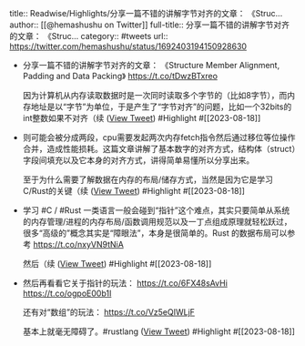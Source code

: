 title:: Readwise/Highlights/分享一篇不错的讲解字节对齐的文章： 《Struc...
author:: [[@hemashushu on Twitter]]
full-title:: 分享一篇不错的讲解字节对齐的文章： 《Struc...
category:: #tweets
url:: https://twitter.com/hemashushu/status/1692403194150928630

- 分享一篇不错的讲解字节对齐的文章：
  《Structure Member Alignment, Padding and Data Packing》
  https://t.co/tDwzBTxreo
  
  因为计算机从内存读取数据时是一次同时读取多个字节的（比如8字节），而内存地址是以“字节”为单位，于是产生了“字节对齐”的问题，比如一个32bits的int整数如果不对齐（续 ([View Tweet](https://twitter.com/hemashushu/status/1692403194150928630)) #Highlight #[[2023-08-18]]
- 则可能会被分成两段，cpu需要发起两次内存fetch指令然后通过移位等位操作合并，造成性能损耗。这篇文章讲解了基本数字的对齐方式，结构体（struct）字段间填充以及它本身的对齐方式，讲得简单易懂所以分享出来。
  
  至于为什么需要了解数据在内存的布局/储存方式，当然是因为它是学习C/Rust的关键（续 ([View Tweet](https://twitter.com/hemashushu/status/1692403196336189945)) #Highlight #[[2023-08-18]]
- 学习 #C / #Rust 一类语言一般会碰到“指针”这个难点，其实只要简单从系统的内存管理/进程的内存布局/函数调用规范以及一丁点组成原理就轻松跃过，很多“高级的”概念其实是“障眼法”，本身是很简单的。Rust 的数据布局可以参考
  https://t.co/nxyVN9tNiA
  
  然后（续 ([View Tweet](https://twitter.com/hemashushu/status/1692403198517195110)) #Highlight #[[2023-08-18]]
- 然后再看看它关于指针的玩法：
  https://t.co/6FX48sAvHi
  https://t.co/ogpoE00b1I
  
  还有对“数组”的玩法：
  https://t.co/Vz5eQIWLjF
  
  基本上就毫无障碍了。#rustlang ([View Tweet](https://twitter.com/hemashushu/status/1692403200685752606)) #Highlight #[[2023-08-18]]